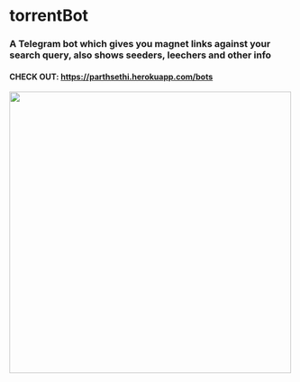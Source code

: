 # torrentBot
### A Telegram bot which gives you magnet links against your search query, also shows seeders, leechers and other info

#### CHECK OUT: https://parthsethi.herokuapp.com/bots

<img align="left" src="https://i.imgur.com/yQEENL1.png" width="500px"/>
